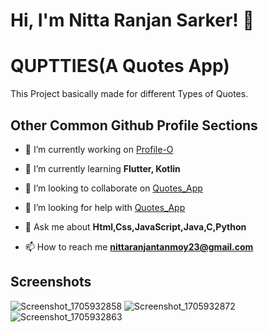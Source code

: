 # Hi, I'm Nitta Ranjan Sarker! 👋



# QUPTTIES(A Quotes App)

This Project basically made for different Types of Quotes.


## Other Common Github Profile Sections
- 🔭 I’m currently working on [Profile-O](https://github.com/nitta02/profile_app)

- 🌱 I’m currently learning **Flutter, Kotlin**

- 👯 I’m looking to collaborate on [Quotes_App](https://github.com/nitta02/Quotes_App)

- 🤝 I’m looking for help with [Quotes_App](https://github.com/nitta02/Quotes_App)

- 💬 Ask me about **Html,Css,JavaScript,Java,C,Python**

- 📫 How to reach me **nittaranjantanmoy23@gmail.com**
## Screenshots



![Screenshot_1705932858](https://github.com/nitta02/Quotties_app/assets/110607962/fadb264d-58e8-4d1a-a27d-35992dced2bb)
![Screenshot_1705932872](https://github.com/nitta02/Quotties_app/assets/110607962/31dfb9ad-9341-459c-b0e5-a809a267b6ae)
![Screenshot_1705932863](https://github.com/nitta02/Quotties_app/assets/110607962/6ffd211a-38b7-4ec4-92ef-5d45b2ebafe1)
